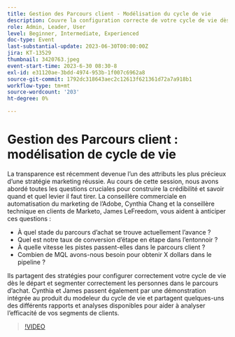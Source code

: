 ```yaml
---
title: Gestion des Parcours client - Modélisation du cycle de vie
description: Couvre la configuration correcte de votre cycle de vie dès le début, la segmentation correcte des personnes dans le parcours d’achat, la démonstration intégrée au produit du modélisateur de cycle de vie et divers rapports et analyses disponibles pour aider à analyser l’efficacité de vos segments de clients.
role: Admin, Leader, User
level: Beginner, Intermediate, Experienced
doc-type: Event
last-substantial-update: 2023-06-30T00:00:00Z
jira: KT-13529
thumbnail: 3420763.jpeg
event-start-time: 2023-6-30 08:30-8
exl-id: e31120ae-3bdd-4974-953b-1f007c6962a8
source-git-commit: 1792dc318643aec2c12613f621361d72a7a918b1
workflow-type: tm+mt
source-wordcount: '203'
ht-degree: 0%

---
```


# Gestion des Parcours client : modélisation de cycle de vie

La transparence est récemment devenue l’un des attributs les plus précieux d’une stratégie marketing réussie. Au cours de cette session, nous avons abordé toutes les questions cruciales pour construire la crédibilité et savoir quand et quel levier il faut tirer. La conseillère commerciale en automatisation du marketing de l’Adobe, Cynthia Chang et la conseillère technique en clients de Marketo, James LeFreedom, vous aident à anticiper ces questions :

* À quel stade du parcours d’achat se trouve actuellement l’avance ?
* Quel est notre taux de conversion d’étape en étape dans l’entonnoir ?
* À quelle vitesse les pistes passent-elles dans le parcours client ?
* Combien de MQL avons-nous besoin pour obtenir X dollars dans le pipeline ?

Ils partagent des stratégies pour configurer correctement votre cycle de vie dès le départ et segmenter correctement les personnes dans le parcours d’achat. Cynthia et James passent également par une démonstration intégrée au produit du modeleur du cycle de vie et partagent quelques-uns des différents rapports et analyses disponibles pour aider à analyser l’efficacité de vos segments de clients.

>[!VIDEO](https://video.tv.adobe.com/v/3420763/?learn=on)
